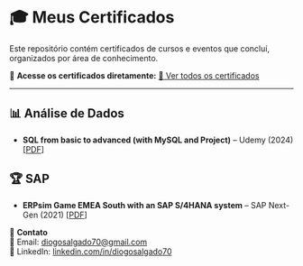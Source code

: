 # 🎓 Meus Certificados  

Este repositório contém certificados de cursos e eventos que concluí, organizados por área de conhecimento.  

📌 **Acesse os certificados diretamente:** [🔗 Ver todos os certificados](https://github.com/DiogoS10/Certificates)  

---

## 📊 Análise de Dados  
- **SQL from basic to advanced (with MySQL and Project)** – Udemy (2024) [[PDF](./certificates/Certificado_SQL.pdf)]  

## 🏆 SAP 
- **ERPsim Game EMEA South with an SAP S/4HANA system** – SAP Next-Gen (2021) [[PDF](./certificates/Agile_Management.pdf)]  

📢 **Contato**  
📧 Email: [diogosalgado70@gmail.com](mailto:diogosalgado70@gmail.com)  
🔗 LinkedIn: [linkedin.com/in/diogosalgado70](https://www.linkedin.com/in/diogosalgado70/)  

